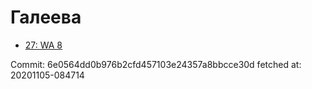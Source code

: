 # Галеева
- [27: WA 8](27.md)

Commit: 6e0564dd0b976b2cfd457103e24357a8bbcce30d
 fetched at: 20201105-084714
